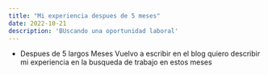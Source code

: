 ```yaml
---
title: "Mi experiencia despues de 5 meses"
date: 2022-10-21
description: 'BUscando una oportunidad laboral'
---
```


- Despues de 5 largos Meses Vuelvo a escribir en el blog quiero describir mi experiencia en la busqueda de trabajo en estos meses
